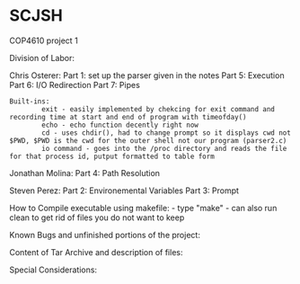 # SCJSH
COP4610 project 1

Division of Labor:

Chris Osterer: 
	Part 1: set up the parser given in the notes
	Part 5: Execution
	Part 6: I/O Redirection
	Part 7: Pipes

	Built-ins:
			exit - easily implemented by chekcing for exit command and recording time at start and end of program with timeofday()
			echo - echo function decently right now
			cd - uses chdir(), had to change prompt so it displays cwd not $PWD, $PWD is the cwd for the outer shell not our program (parser2.c)
			io command - goes into the /proc directory and reads the file for that process id, putput formatted to table form

	
Jonathan Molina:
	Part 4: Path Resolution

Steven Perez:
	Part 2: Environemental Variables
	Part 3: Prompt

How to Compile executable using makefile:
						- type "make"
						- can also run clean to get rid of files you do not want to keep

Known Bugs and unfinished portions of the project:

Content of Tar Archive and description of files:

Special Considerations:
